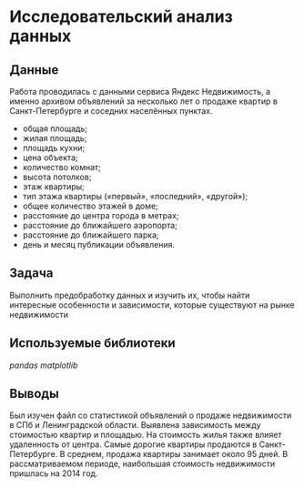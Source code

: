 # Исследовательский анализ данных


## Данные

Работа проводилась с данными сервиса Яндекс Недвижимость, а именно архивом объявлений за несколько лет о продаже квартир в Санкт-Петербурге и соседних населённых пунктах.
- общая площадь;
- жилая площадь;
- площадь кухни;
- цена объекта;
- количество комнат;
- высота потолков;
- этаж квартиры;
- тип этажа квартиры («первый», «последний», «другой»);
- общее количество этажей в доме;
- расстояние до центра города в метрах;
- расстояние до ближайшего аэропорта;
- расстояние до ближайшего парка;
- день и месяц публикации объявления.

## Задача

Выполнить предобработку данных и изучить их, чтобы найти интересные особенности и зависимости, которые существуют на рынке недвижимости

## Используемые библиотеки
*pandas*
*matplotlib*

## Выводы

Был изучен файл со статистикой объявлений о продаже недвижимости в СПб и Ленинградской области. Выявлена зависимость между стоимостью квартир и площадью. На стоимость жилья также влияет удаленность от центра. Самые дорогие квартиры продаются в Санкт-Петербурге. В среднем, продажа квартиры занимает около 95 дней. В рассматриваемом периоде, наибольшая стоимость недвижимости пришлась на 2014 год.
